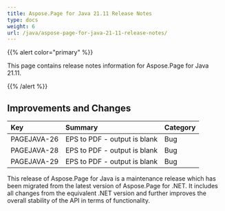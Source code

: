 ```yaml
---
title: Aspose.Page for Java 21.11 Release Notes
type: docs
weight: 6
url: /java/aspose-page-for-java-21-11-release-notes/
---
```


{{% alert color="primary" %}}

This page contains release notes information for Aspose.Page for Java 21.11.

{{% /alert %}}
## **Improvements and Changes**

|**Key**|**Summary**|**Category**|
| :- | :- | :- |
|PAGEJAVA-26|EPS to PDF - output is blank|Bug|
|PAGEJAVA-28|EPS to PDF - output is blank|Bug|
|PAGEJAVA-29|EPS to PDF - output is blank|Bug|

This release of Aspose.Page for Java is a maintenance release which has been migrated from the latest version of Aspose.Page for .NET. It includes all changes from the equivalent .NET version and further improves the overall stability of the API in terms of functionality.

